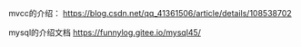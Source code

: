 mvcc的介绍：
https://blog.csdn.net/qq_41361506/article/details/108538702

mysql的介绍文档
https://funnylog.gitee.io/mysql45/
